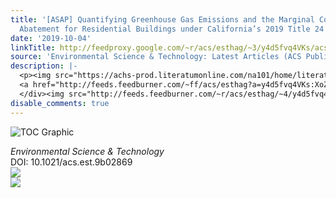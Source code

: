 ```yaml
---
title: '[ASAP] Quantifying Greenhouse Gas Emissions and the Marginal Cost of Carbon
  Abatement for Residential Buildings under California’s 2019 Title 24 Energy Codes'
date: '2019-10-04'
linkTitle: http://feedproxy.google.com/~r/acs/esthag/~3/y4d5fvq4VKs/acs.est.9b02869
source: 'Environmental Science & Technology: Latest Articles (ACS Publications)'
description: |-
  <p><img src="https://achs-prod.literatumonline.com/na101/home/literatum/publisher/achs/journals/content/esthag/0/esthag.ahead-of-print/acs.est.9b02869/20191004/images/medium/es9b02869_0003.gif" alt="TOC Graphic"/></p><div><cite>Environmental Science & Technology</cite></div><div>DOI: 10.1021/acs.est.9b02869</div><div class="feedflare">
  <a href="http://feeds.feedburner.com/~ff/acs/esthag?a=y4d5fvq4VKs:XoZSuWKZIMw:yIl2AUoC8zA"><img src="http://feeds.feedburner.com/~ff/acs/esthag?d=yIl2AUoC8zA" border="0"></img></a>
  </div><img src="http://feeds.feedburner.com/~r/acs/esthag/~4/y4d5fvq4VKs" ...
disable_comments: true
---
```

<p><img src="https://achs-prod.literatumonline.com/na101/home/literatum/publisher/achs/journals/content/esthag/0/esthag.ahead-of-print/acs.est.9b02869/20191004/images/medium/es9b02869_0003.gif" alt="TOC Graphic"/></p><div><cite>Environmental Science & Technology</cite></div><div>DOI: 10.1021/acs.est.9b02869</div><div class="feedflare">
<a href="http://feeds.feedburner.com/~ff/acs/esthag?a=y4d5fvq4VKs:XoZSuWKZIMw:yIl2AUoC8zA"><img src="http://feeds.feedburner.com/~ff/acs/esthag?d=yIl2AUoC8zA" border="0"></img></a>
</div><img src="http://feeds.feedburner.com/~r/acs/esthag/~4/y4d5fvq4VKs" ...
